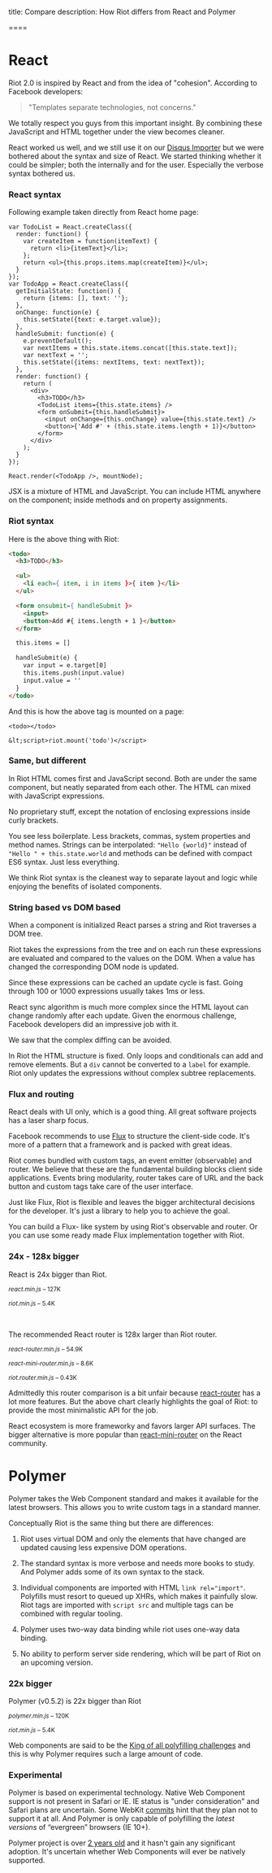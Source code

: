 
title: Compare
description: How Riot differs from React and Polymer

====

# React
Riot 2.0 is inspired by React and from the idea of "cohesion". According to Facebook developers:

> "Templates separate technologies, not concerns."

We totally respect you guys from this important insight. By combining these JavaScript and HTML together under the view becomes cleaner.

React worked us well, and we still use it on our [Disqus Importer](/importer/) but we were bothered about the syntax and size of React. We started thinking whether it could be simpler; both the internally and for the user. Especially the verbose syntax bothered us.


### React syntax

Following example taken directly from React home page:


```
var TodoList = React.createClass({
  render: function() {
    var createItem = function(itemText) {
      return <li>{itemText}</li>;
    };
    return <ul>{this.props.items.map(createItem)}</ul>;
  }
});
var TodoApp = React.createClass({
  getInitialState: function() {
    return {items: [], text: ''};
  },
  onChange: function(e) {
    this.setState({text: e.target.value});
  },
  handleSubmit: function(e) {
    e.preventDefault();
    var nextItems = this.state.items.concat([this.state.text]);
    var nextText = '';
    this.setState({items: nextItems, text: nextText});
  },
  render: function() {
    return (
      <div>
        <h3>TODO</h3>
        <TodoList items={this.state.items} />
        <form onSubmit={this.handleSubmit}>
          <input onChange={this.onChange} value={this.state.text} />
          <button>{'Add #' + (this.state.items.length + 1)}</button>
        </form>
      </div>
    );
  }
});

React.render(<TodoApp />, mountNode);
```

JSX is a mixture of HTML and JavaScript. You can include HTML anywhere on the component; inside methods and on property assignments.


### Riot syntax

Here is the above thing with Riot:

``` html
<todo>
  <h3>TODO</h3>

  <ul>
    <li each={ item, i in items }>{ item }</li>
  </ul>

  <form onsubmit={ handleSubmit }>
    <input>
    <button>Add #{ items.length + 1 }</button>
  </form>

  this.items = []

  handleSubmit(e) {
    var input = e.target[0]
    this.items.push(input.value)
    input.value = ''
  }
</todo>
```

And this is how the above tag is mounted on a page:

```
<todo></todo>

&lt;script>riot.mount('todo')</script>
```

### Same, but different

In Riot HTML comes first and JavaScript second. Both are under the same component, but neatly separated from each other. The HTML can mixed with JavaScript expressions.

No proprietary stuff, except the notation of enclosing expressions inside curly brackets.

You see less boilerplate. Less brackets, commas, system properties and method names. Strings can be interpolated: `"Hello {world}"` instead of `"Hello " + this.state.world` and methods can be defined with compact ES6 syntax. Just less everything.

We think Riot syntax is the cleanest way to separate layout and logic while enjoying the benefits of isolated components.


### String based vs DOM based

When a component is initialized React parses a string and Riot traverses a DOM tree.

Riot takes the expressions from the tree and on each run these expressions are evaluated and compared to the values on the DOM. When a value has changed the corresponding DOM node is updated.

Since these expressions can be cached an update cycle is fast. Going through 100 or 1000 expressions usually takes 1ms or less.

React sync algorithm is much more complex since the HTML layout can change randomly after each update. Given the enormous challenge, Facebook developers did an impressive job with it.

We saw that the complex diffing can be avoided.

In Riot the HTML structure is fixed. Only loops and conditionals can add and remove elements. But a `div` cannot be converted to a `label` for example. Riot only updates the expressions without complex subtree replacements.


### Flux and routing

React deals with UI only, which is a good thing. All great software projects has a laser sharp focus.

Facebook recommends to use [Flux](http://facebook.github.io/flux/docs/overview.html) to structure the client-side code. It's more of a pattern that a framework and is packed with great ideas.

Riot comes bundled with custom tags, an event emitter (observable) and router. We believe that these are the fundamental building blocks client side applications. Events bring modularity, router takes care of URL and the back button and custom tags take care of the user interface.

Just like Flux, Riot is flexible and leaves the bigger architectural decisions for the developer. It's just a library to help you to achieve the goal.

You can build a Flux- like system by using Riot's observable and router. Or you can use some ready made Flux implementation together with Riot.


### 24x - 128x bigger

React is 24x bigger than Riot.

<small><em>react.min.js</em> – 127K</small>
<span class="bar red"></span>

<small><em>riot.min.js</em> – 5.4K</small>
<span class="bar blue" style="width: 4.3%"></span>

<br>

The recommended React router is 128x larger than Riot router.

<small><em>react-router.min.js</em> – 54.9K</small>
<span class="bar red"></span>

<small><em>react-mini-router.min.js</em> – 8.6K</small>
<span class="bar red" style="width: 15.6%"></span>

<small><em>riot.router.min.js</em> – 0.43K</small>
<span class="bar blue" style="width: 0.7%"></span>

Admittedly this router comparison is a bit unfair because [react-router](https://github.com/rackt/react-router) has a lot more features. But the above chart clearly highlights the goal of Riot: to provide the most minimalistic API for the job.

React ecosystem is more frameworky and favors larger API surfaces. The bigger alternative is more popular than [react-mini-router](https://github.com/larrymyers/react-mini-router) on the React community.


# Polymer

Polymer takes the Web Component standard and makes it available for the latest browsers. This allows you to write custom tags in a standard manner.

Conceptually Riot is the same thing but there are differences:

1. Riot uses virtual DOM and only the elements that have changed are updated causing less expensive DOM operations.

2. The standard syntax is more verbose and needs more books to study. And Polymer adds some of its own syntax to the stack.

3. Individual components are imported with HTML `link rel="import"`. Polyfills must resort to queued up XHRs, which makes it painfully slow. Riot tags are imported with `script src` and multiple tags can be combined with regular tooling.

4. Polymer uses two-way data binding while riot uses one-way data binding.

5. No ability to perform server side rendering, which will be part of Riot on an upcoming version.


### 22x bigger

Polymer (v0.5.2) is 22x bigger than Riot

<small><em>polymer.min.js</em> – 120K</small>
<span class="bar red"></span>

<small><em>riot.min.js</em> – 5.4K</small>
<span class="bar blue" style="width: 4.5%"></span>

Web components are said to be the [King of all polyfilling challenges](http://developer.telerik.com/featured/web-components-arent-ready-production-yet/) and this is why Polymer requires such a large amount of code.


### Experimental

Polymer is based on experimental technology. Native Web Component support is not present in Safari or IE. IE status is "under consideration" and Safari plans are uncertain. Some WebKit [commits](https://lists.webkit.org/pipermail/webkit-dev/2013-May/024894.html) hint that they plan not to support it at all. And Polymer is only capable of polyfilling the _latest versions_ of “evergreen”  browsers (IE 10+).

Polymer project is over [2 years old](https://github.com/Polymer/polymer/commit/0452ada044a6fc5818902e685fb07bb4678b2bc2) and it hasn't gain any significant adoption. It's  uncertain whether Web Components will ever be natively supported.

